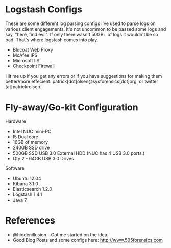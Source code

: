 Logstash Configs 
=================

These are some different log parsing configs i've used to parse logs on various client engagements. It's not uncommon to be passed some logs and say, "here, find evil". If only there wasn't 50GB+ of logs it wouldn't be so bad. That's where logstash comes into play.

- Blucoat Web Proxy
- McAfee IPS
- Microsoft IIS
- Checkpoint Firewall

Hit me up if you get any errors or if you have suggestions for making them better/more effecient. patrick[dot]olsen@sysforensics[dot]org, or twitter [at]patrickrolsen.

Fly-away/Go-kit Configuration
==============================

Hardware

- Intel NUC mini-PC
- I5 Dual core
- 16GB of memory
- 240GB SSD drive
- 500GB SSD USB 3.0 External HDD (NUC has 4 USB 3.0 ports.)
- Qty 2 - 64GB USB 3.0 Drives

Software

- Ubuntu 12.04
- Kibana 3.1.0
- Elasticsearch 1.2.0
- Logstash 1.4.1
- Java 7

References
===========

- @hiddenillusion - Got me started on the idea.
- Good Blog Posts and some configs here: http://www.505forensics.com

